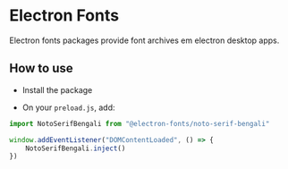 # Electron Fonts

Electron fonts packages provide font archives em electron desktop apps.

## How to use

* Install the package

* On your `preload.js`, add:

```ts
import NotoSerifBengali from "@electron-fonts/noto-serif-bengali"

window.addEventListener("DOMContentLoaded", () => {
    NotoSerifBengali.inject()
})
```